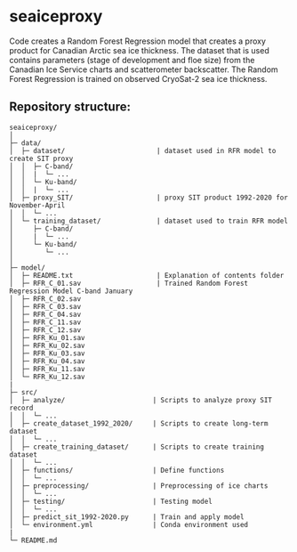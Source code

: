 # seaiceproxy

Code creates a Random Forest Regression model that creates a proxy product for Canadian Arctic sea ice thickness. The dataset that is used contains parameters (stage of development and floe size) from the Canadian Ice Service charts and scatterometer backscatter. The Random Forest Regression is trained on observed CryoSat-2 sea ice thickness. 

## Repository structure:
```
seaiceproxy/
│
├─ data/
│  ├─ dataset/                       | dataset used in RFR model to create SIT proxy
│  │  ├─ C-band/
│  │  |  └─ ...
│  │  └─ Ku-band/
│  │  |  └─ ...
│  ├─ proxy_SIT/                     | proxy SIT product 1992-2020 for November-April
│  │  └─ ...
│  └─ training_dataset/              | dataset used to train RFR model
│     ├─ C-band/
│     |  └─ ...
│     └─ Ku-band/
│        └─ ...
│
├─ model/
│  ├─ README.txt                     | Explanation of contents folder
│  ├─ RFR_C_01.sav                   | Trained Random Forest Regression Model C-band January
│  ├─ RFR_C_02.sav		
│  ├─ RFR_C_03.sav		
│  ├─ RFR_C_04.sav		
│  ├─ RFR_C_11.sav		
│  ├─ RFR_C_12.sav		
│  ├─ RFR_Ku_01.sav		
│  ├─ RFR_Ku_02.sav		
│  ├─ RFR_Ku_03.sav		
│  ├─ RFR_Ku_04.sav		
│  ├─ RFR_Ku_11.sav		
│  └─ RFR_Ku_12.sav		
|
├─ src/
│  ├─ analyze/                      | Scripts to analyze proxy SIT record
│  │  └─ ...
│  ├─ create_dataset_1992_2020/     | Scripts to create long-term dataset
│  │  └─ ...
│  ├─ create_training_dataset/      | Scripts to create training dataset
│  │  └─ ...
│  ├─ functions/                    | Define functions
│  │  └─ ...
│  ├─ preprocessing/                | Preprocessing of ice charts
│  │  └─ ...
│  ├─ testing/                      | Testing model
│  │  └─ ...
│  ├─ predict_sit_1992-2020.py      | Train and apply model
│  └─ environment.yml               | Conda environment used
|
└─ README.md

```
